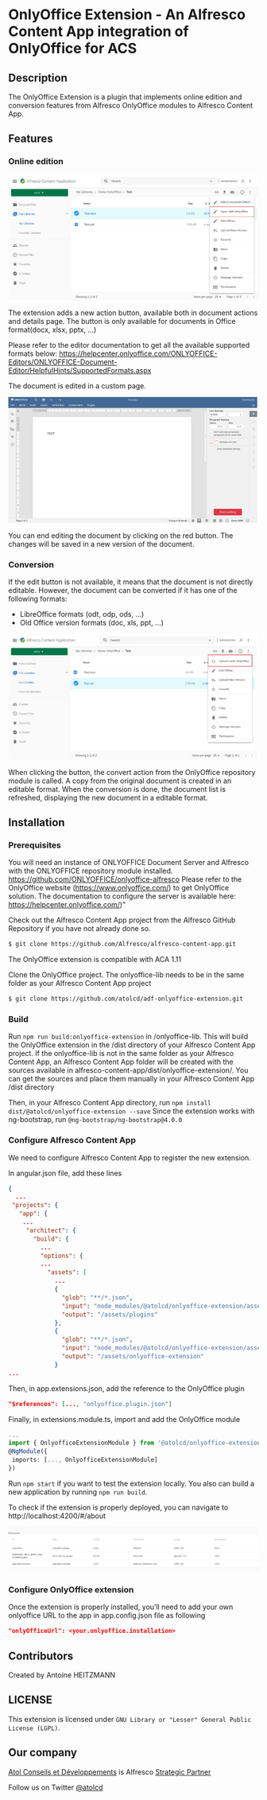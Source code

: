 # OnlyOffice Extension - An Alfresco Content App integration of OnlyOffice for ACS

## Description

The OnlyOffice Extension is a plugin that implements online edition and conversion features from Alfresco OnlyOffice modules to Alfresco Content App.

## Features
### Online edition

![Online edition](screenshots/OnlyOffice-01.png "Online edition")

The extension adds a new action button, available both in document actions and details page. The button is only available for documents in Office format(docx, xlsx, pptx, ...)

Please refer to the editor documentation to get all the available supported formats below: 
https://helpcenter.onlyoffice.com/ONLYOFFICE-Editors/ONLYOFFICE-Document-Editor/HelpfulHints/SupportedFormats.aspx

The document is edited in a custom page.

![Close edition](screenshots/OnlyOffice-02.png "Close edition")

You can end editing the document by clicking on the red button. The changes will be saved in a new version of the document.

### Conversion

If the edit button is not available, it means that the document is not directly editable. However, the document can be converted if it has one of the following formats:

- LibreOffice formats (odt, odp, ods, ...)
- Old Office version formats (doc, xls, ppt, ...)

![Conversion](screenshots/OnlyOffice-03.png "Conversion")

When clicking the button, the convert action from the OnlyOffice repository module is called. A copy from the original document is created in an editable format. When the conversion is done, the document list is refreshed, displaying the new document in a editable format.

## Installation

### Prerequisites

You will need an instance of ONLYOFFICE Document Server and Alfresco with the ONLYOFFICE repository module installed. https://github.com/ONLYOFFICE/onlyoffice-alfresco
Please refer to the OnlyOffice website (https://www.onlyoffice.com/) to get OnlyOffice solution. The documentation to configure the server is available here: https://helpcenter.onlyoffice.com/)"

Check out the Alfresco Content App project from the Alfresco GitHub Repository if you have not already done so.

```sh
$ git clone https://github.com/Alfresco/alfresco-content-app.git
```

The OnlyOffice extension is compatible with ACA 1.11

Clone the OnlyOffice project. The onlyoffice-lib needs to be in the same folder as your Alfresco Content App project

```sh
$ git clone https://github.com/atolcd/adf-onlyoffice-extension.git
```

### Build

Run `npm run build:onlyoffice-extension` in /onlyoffice-lib. This will build the OnlyOffice extension in the /dist directory of your Alfresco Content App project. If the onlyoffice-lib is not in the same folder as your Alfresco Content App, an Alfresco Content App folder will be created with the sources available in alfresco-content-app/dist/onlyoffice-extension/. You can get the sources and place them manually in your Alfresco Content App /dist directory

Then, in your Alfresco Content App directory, run `npm install dist/@atolcd/onlyoffice-extension --save`
Since the extension works with ng-bootstrap, run `@ng-bootstrap/ng-bootstrap@4.0.0`

### Configure Alfresco Content App

We need to configure Alfresco Content App to register the new extension.

In angular.json file, add these lines

```json
{
  ...
 "projects": {
   "app": {
    ...
     "architect": {
       "build": {
         ...
         "options": {
         ...
           "assets": [
             ...
             {
               "glob": "**/*.json",
               "input": "node_modules/@atolcd/onlyoffice-extension/assets",
               "output": "/assets/plugins"
             },
             {
               "glob": "**/*.json",
               "input": "node_modules/@atolcd/onlyoffice-extension/assets",
               "output": "/assets/onlyoffice-extension"
             }
...
```
Then, in app.extensions.json, add the reference to the OnlyOffice plugin

```json
"$references": [..., "onlyoffice.plugin.json"]
```

Finally, in extensions.module.ts, import and add the OnlyOffice module

```typescript
...
import { OnlyofficeExtensionModule } from '@atolcd/onlyoffice-extension';
@NgModule({
 imports: [..., OnlyofficeExtensionModule]
})
```

Run `npm start` if you want to test the extension locally. You also can build a new application by running `npm run build`.

To check if the extension is properly deployed, you can navigate to http://localhost:4200/#/about

![About page](screenshots/OnlyOffice-04.png "About page")

### Configure OnlyOffice extension

Once the extension is properly installed, you’ll need to add your own onlyoffice URL to the app in app.config.json file as following

```json
"onlyOfficeUrl": <your.onlyoffice.installation>
```

## Contributors

Created by Antoine HEITZMANN

## LICENSE

This extension is licensed under `GNU Library or "Lesser" General Public License (LGPL)`.

## Our company

[Atol Conseils et Développements](http://www.atolcd.com) is Alfresco [Strategic Partner](http://www.alfresco.com/partners/atol)

Follow us on Twitter [@atolcd](https://twitter.com/atolcd)